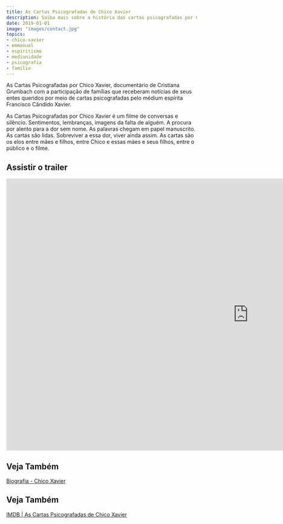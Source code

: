 ```yaml
---
title: As Cartas Psicografadas de Chico Xavier 
description: Saiba mais sobre a história das cartas psicografadas por Chico Xavier que mudaram a vida de milhares de famílias.
date: 2019-01-01
image: "images/contact.jpg"
topics: 
- chico-xavier
- emmanuel
- espiritismo
- mediunidade
- psicografia
- familia
---
```


As Cartas Psicografadas por Chico Xavier, documentário de Cristiana Grumbach com
a participação de famílias que receberam notícias de seus entes queridos por
meio de cartas psicografadas pelo médium espírita Francisco Cândido Xavier.

As Cartas Psicografadas por Chico Xavier é um filme de conversas e silêncio.
Sentimentos, lembranças, imagens da falta de alguém. A procura por alento para a
dor sem nome. As palavras chegam em papel manuscrito.  As cartas são lidas.
Sobreviver a essa dor, viver ainda assim. As cartas são os elos entre mães e
filhos, entre Chico e essas mães e seus filhos, entre o público e o filme.

## Assistir o trailer
<iframe width="1280" height="720" src="https://www.youtube.com/watch?v=3KjRtmOBk90" frameborder="0" allow="accelerometer; autoplay; encrypted-media; gyroscope; picture-in-picture" allowfullscreen></iframe>

## Veja Também
[Biografia - Chico Xavier](/bio/chico-xavier)  

## Veja Também
[IMDB | As Cartas Psicografadas de Chico Xavier](https://www.imdb.com/title/tt2160085/)
